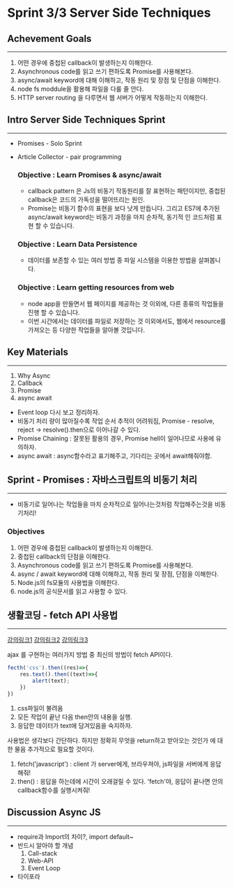 # Sprint 3/3 Server Side Techniques



## Achevement Goals

---

1. 어떤 경우에 중첩된 callback이 발생하는지 이해한다.
2. Asynchronous code를 읽고 쓰기 편하도록 Promise를 사용해본다.
3. async/await keyword에 대해 이해하고, 작동 원리 및 장점 및 단점을 이해한다.
4. node fs moddule을 활용해 파일을 다룰 줄 안다.
5. HTTP server routing 을 다루면서 웹 서버가 어떻게 작동하는지 이해한다.

## Intro Server Side Techniques Sprint

---

- Promises - Solo Sprint

- Article Collector - pair programming

  ### Objective : Learn Promises & async/await

  - callback pattern 은 Js의 비동기 작동원리를 잘 표현하는 패턴이지만, 중첩된 callback은 코드의 가독성을 떨어뜨리는 원인.
  - Promise는 비동기 함수의 표현을 보다 낫게 만듭니다. 그리고 ES7에 추가된 async/await keyword는 비동기 과정을 마치 순차적, 동기적 인 코드처럼 표현 할 수 있습니다.

  ### Objective : Learn Data Persistence

  - 데이터를 보존할 수 있는 여러 방법 중 파일 시스템을 이용한 방법을 살펴봅니다.

  ### Objective : Learn getting resources from web

  - node app을 만들면서 웹 페이지를 제공하는 것 이외에, 다른 종류의 작업들을 진행 할 수 있습니다.
  - 이번 시간에서는 데이터를 파일로 저장하는 것 이외에서도, 웹에서 resource를 가져오는 등 다양한 작업들을 알아볼 것입니다.

## Key Materials

---

1. Why Async
2. Callback
3. Promise
4. async await

- Event loop 다시 보고 정리하자.
- 비동기 처리 량이 많아질수록 작업 순서 추적이 어려워짐,
  Promise - resolve, reject -> resolve().then으로 이어나갈 수 있다.
- Promise Chaining : 잘못된 활용의 경우, Promise hell이 일어나므로 사용에 유의하자.
- async await : async함수라고 표기해주고, 기다리는 곳에서 await해줘야함.



## Sprint - Promises : 자바스크립트의 비동기 처리

---

- 비동기로 일어나는 작업들을 마치 순차적으로 일어나는것처럼 작업해주는것을 비동기처리!

### Objectives

1. 어떤 경우에 중첩된 callback이 발생하는지 이해한다.
2. 중첩된 callback의 단점을 이해한다.
3. Asynchronous code를 읽고 쓰기 편하도록 Promise를 사용해본다.
4. async / await keyword에 대해 이해하고, 작동 원리 및 장점, 단점을 이해한다.
5. Node.js의 fs모듈의 사용법을 이해한다.
6. node.js의 공식문서를 읽고 사용할 수 있다.

## 생활코딩 - fetch API 사용법

---

[강의링크1](https://www.youtube.com/watch?v=ufjCFdG_4fo&feature=youtu.be) [강의링크2](www.youtube.com/watch?v=qy3M0Cp0ios&list=PLuHgQVnccGMA9-1PvblBehoGg7Pu1lg6q&index=7) [강의링크3](https://www.youtube.com/watch?v=IKO8Dy_YsiY&list=PLuHgQVnccGMA9-1PvblBehoGg7Pu1lg6q&index=8)

ajax 를 구현하는 여러가지 방법 중 최신의 방법이 fetch API이다.

```javascript
fecth('css').then((res)=>{
    res.text().then((text)=>{
        alert(text);
    })
})
```

1. css파일이 불려옴
2. 모든 작업이 끝난 다음 then안의 내용을 실행.
3. 응답한 데이터가 text에 담겨있음을 숙지하자.

사용법은 생각보다 간단하다. 하지만 정확히 무엇을 return하고 받아오는 것인가 에 대한 물음 추가적으로 필요할 것이다.

1. fetch('javascript') : client 가 server에게, 브라우져야, js파일을 서버에게 응답해줘!
2. then() : 응답을 하는데에 시간이 오래걸릴 수 있다.
   'fetch'야, 응답이 끝나면 안의 callback함수를 실행시켜줘!

## Discussion Async JS

---

- require과 Import의 차이?,
  import default~
- 반드시 알아야 할 개념
  1. Call-stack
  2. Web-API
  3. Event Loop
- 타이포라



